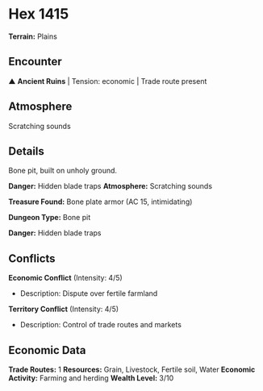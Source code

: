 # Hex 1415

**Terrain:** Plains

## Encounter
▲ **Ancient Ruins** | Tension: economic | Trade route present

## Atmosphere
Scratching sounds

## Details
Bone pit, built on unholy ground.

**Danger:** Hidden blade traps
**Atmosphere:** Scratching sounds

**Treasure Found:** Bone plate armor (AC 15, intimidating)


**Dungeon Type:** Bone pit

**Danger:** Hidden blade traps

## Conflicts
**Economic Conflict** (Intensity: 4/5)
- Description: Dispute over fertile farmland

**Territory Conflict** (Intensity: 4/5)
- Description: Control of trade routes and markets

## Economic Data
**Trade Routes:** 1
**Resources:** Grain, Livestock, Fertile soil, Water
**Economic Activity:** Farming and herding
**Wealth Level:** 3/10

